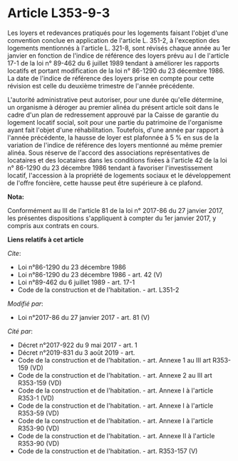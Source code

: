 # Article L353-9-3

Les loyers et redevances pratiqués pour les logements faisant l'objet d'une convention conclue en application de l'article L.
351-2, à l'exception des logements mentionnés à l'article L. 321-8, sont révisés chaque année au 1er janvier en fonction de
l'indice de référence des loyers prévu au I de l'article 17-1 de la loi n° 89-462 du 6 juillet 1989 tendant à améliorer les
rapports locatifs et portant modification de la loi n° 86-1290 du 23 décembre 1986. La date de l'indice de référence des
loyers prise en compte pour cette révision est celle du deuxième trimestre de l'année précédente. 

L'autorité administrative peut autoriser, pour une durée qu'elle détermine, un organisme à déroger au premier alinéa du
présent article soit dans le cadre d'un plan de redressement approuvé par la Caisse de garantie du logement locatif social,
soit pour une partie du patrimoine de l'organisme ayant fait l'objet d'une réhabilitation. Toutefois, d'une année par rapport
à l'année précédente, la hausse de loyer est plafonnée à 5 % en sus de la variation de l'indice de référence des loyers
mentionné au même premier alinéa. Sous réserve de l'accord des associations représentatives de locataires et des locataires
dans les conditions fixées à l'article 42 de la loi n° 86-1290 du 23 décembre 1986 tendant à favoriser l'investissement
locatif, l'accession à la propriété de logements sociaux et le développement de l'offre foncière, cette hausse peut être
supérieure à ce plafond.

**Nota:**

Conformément au III de l'article 81 de la loi n° 2017-86 du 27 janvier 2017, les présentes dispositions s'appliquent à
compter du 1er janvier 2017, y compris aux contrats en cours.

**Liens relatifs à cet article**

_Cite_:

  - Loi n°86-1290 du 23 décembre 1986
  - Loi n°86-1290 du 23 décembre 1986 - art. 42 (V)
  - Loi n°89-462 du 6 juillet 1989 - art. 17-1
  - Code de la construction et de l'habitation. - art. L351-2

_Modifié par_:

  - Loi n°2017-86 du 27 janvier 2017 - art. 81 (V)

_Cité par_:

  - Décret n°2017-922 du 9 mai 2017 - art. 1
  - Décret n°2019-831 du 3 août 2019 - art.
  - Code de la construction et de l'habitation. - art. Annexe 1 au III art R353-159 (VD)
  - Code de la construction et de l'habitation. - art. Annexe 2 au III art R353-159 (VD)
  - Code de la construction et de l'habitation. - art. Annexe I à l'article R353-1 (VD)
  - Code de la construction et de l'habitation. - art. Annexe I à l'article R353-59 (VD)
  - Code de la construction et de l'habitation. - art. Annexe I à l'article R353-90 (VD)
  - Code de la construction et de l'habitation. - art. Annexe II à l'article R353-90 (VD)
  - Code de la construction et de l'habitation. - art. R353-157 (V)
